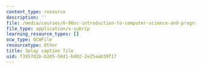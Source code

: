 ```yaml
---
content_type: resource
description: ''
file: /media/courses/6-00sc-introduction-to-computer-science-and-programming-spring-2011/f3957d2bb2d556d1bd022e25aab39f17_ggxY20cXql8.vtt
file_type: application/x-subrip
learning_resource_types: []
ocw_type: OCWFile
resourcetype: Other
title: 3play caption file
uid: f3957d2b-b2d5-56d1-bd02-2e25aab39f17
---
```

